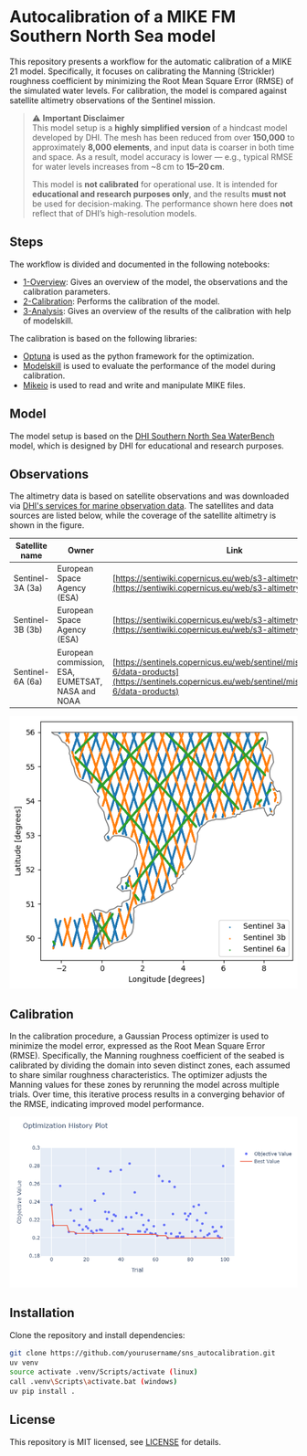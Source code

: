 # Autocalibration of a MIKE FM Southern North Sea model

This repository presents a workflow for the automatic calibration of a MIKE 21 model. Specifically, it focuses on calibrating the Manning (Strickler) roughness coefficient by minimizing the Root Mean Square Error (RMSE) of the simulated water levels. For calibration, the model is compared against satellite altimetry observations of the Sentinel mission.

> ⚠️ **Important Disclaimer**  
> This model setup is a **highly simplified version** of a hindcast model developed by DHI. The mesh has been reduced from over **150,000** to approximately **8,000 elements**, and input data is coarser in both time and space. As a result, model accuracy is lower — e.g., typical RMSE for water levels increases from ~8 cm to **15–20 cm**.  
>  
> This model is **not calibrated** for operational use. It is intended for **educational and research purposes only**, and the results **must not** be used for decision-making. The performance shown here does **not** reflect that of DHI’s high-resolution models.

## Steps

The workflow is divided and documented in the following notebooks:
- [1-Overview](notebooks/1-overview.ipynb): Gives an overview of the model, the observations and the calibration parameters.
- [2-Calibration](notebooks/2-calibration.ipynb): Performs the calibration of the model.
- [3-Analysis](notebooks/3-analysis.ipynb): Gives an overview of the results of the calibration with help of modelskill.

The calibration is based on the following libraries:

- [Optuna](https://github.com/optuna/optuna) is used as the python framework for the optimization.
- [Modelskill](https://github.com/DHI/modelskill) is used to evaluate the performance of the model during calibration.
- [Mikeio](https://github.com/DHI/mikeio) is used to read and write and manipulate MIKE files.


## Model

The model setup is based on the [DHI Southern North Sea WaterBench](https://github.com/DHI/WaterBench-MIKE21HD-SouthernNorthSea) model, which is designed by DHI for educational and research purposes. 

## Observations

The altimetry data is based on satellite observations and was downloaded via [DHI's services for marine observation data](https://altimetry.dhigroup.com/). The satellites and data sources are listed below, while the coverage of the satellite altimetry is shown in the figure.

| Satellite name    | Owner|  Link |
| -------- | ------- | ------- |
| Sentinel-3A (3a) | European Space Agency (ESA) |  [https://sentiwiki.copernicus.eu/web/s3-altimetry-instruments](https://sentiwiki.copernicus.eu/web/s3-altimetry-instruments) |
| Sentinel-3B (3b) | European Space Agency (ESA) | [https://sentiwiki.copernicus.eu/web/s3-altimetry-instruments](https://sentiwiki.copernicus.eu/web/s3-altimetry-instruments) |
| Sentinel-6A (6a) | European commission, ESA, EUMETSAT, NASA and NOAA |  [https://sentinels.copernicus.eu/web/sentinel/missions/sentinel-6/data-products](https://sentinels.copernicus.eu/web/sentinel/missions/sentinel-6/data-products) |

![SNS observations](images/sns_observations.png)

## Calibration

In the calibration procedure, a Gaussian Process optimizer is used to minimize the model error, expressed as the Root Mean Square Error (RMSE). Specifically, the Manning roughness coefficient of the seabed is calibrated by dividing the domain into seven distinct zones, each assumed to share similar roughness characteristics. The optimizer adjusts the Manning values for these zones by rerunning the model across multiple trials. Over time, this iterative process results in a converging behavior of the RMSE, indicating improved model performance. 

![SNS convergence](images/sns_convergence.png)

## Installation

Clone the repository and install dependencies:

```bash
git clone https://github.com/yourusername/sns_autocalibration.git
uv venv
source activate .venv/Scripts/activate (linux)
call .venv\Scripts\activate.bat (windows)
uv pip install .
```

## License

This repository is MIT licensed, see [LICENSE](LICENSE) for details.

